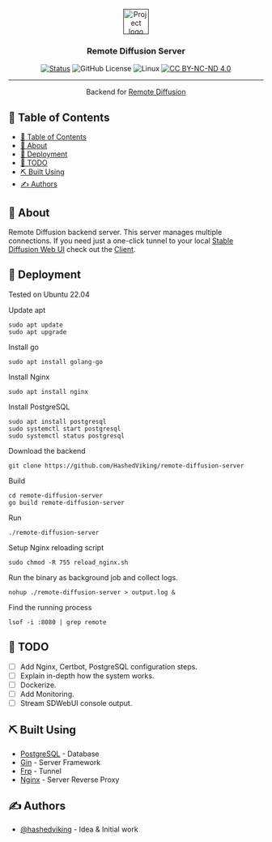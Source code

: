 <p align="center">
  <a href="" rel="noopener">
 <img width=50px height=50px src="https://remotediffusion.com/static/images/logo.png" alt="Project logo"></a>
</p>

<h3 align="center">Remote Diffusion Server</h3>

<div align="center">

[![Status](https://img.shields.io/badge/status-active-success.svg)]()
![GitHub License](https://img.shields.io/github/license/HashedViking/remote-diffusion-server)
![Linux](https://img.shields.io/badge/avaliable_on-Linux-blue)
[![CC BY-NC-ND 4.0][cc-by-nc-nd-shield]][cc-by-nc-nd]

[cc-by-nc-nd]: http://creativecommons.org/licenses/by-nc-nd/4.0/
[cc-by-nc-nd-shield]: https://img.shields.io/badge/CC_License-CC%20BY--NC--ND%204.0-lightgrey.svg

</div>

---

<p align="center"> 
    Backend for <a href="https://remotediffusion.com">Remote Diffusion</a>
    <br> 
</p>

## 📖 Table of Contents

- [📖 Table of Contents](#-table-of-contents)
- [🧐 About ](#-about-)
- [🚀 Deployment ](#-deployment-)
- [📝 TODO ](#-todo-)
- [⛏️ Built Using ](#️-built-using-)
- [✍️ Authors ](#️-authors-)

## 🧐 About <a name = "about"></a>

Remote Diffusion backend server. This server manages multiple connections. If you need just a one-click tunnel to your local [Stable Diffusion Web UI](https://github.com/AUTOMATIC1111/stable-diffusion-webui) check out the [Client](https://github.com/HashedViking/remote-diffusion-client).

## 🚀 Deployment <a name = "deployment"></a>
Tested on Ubuntu 22.04

Update apt
```
sudo apt update
sudo apt upgrade
```

Install go
```
sudo apt install golang-go
```

Install Nginx
```
sudo apt install nginx
```

Install PostgreSQL
```
sudo apt install postgresql
sudo systemctl start postgresql
sudo systemctl status postgresql
```

Download the backend
```
git clone https://github.com/HashedViking/remote-diffusion-server
```

Build
```
cd remote-diffusion-server
go build remote-diffusion-server
```
Run
```
./remote-diffusion-server
```

Setup Nginx reloading script
```
sudo chmod -R 755 reload_nginx.sh
```

Run the binary as background job and collect logs.
```
nohup ./remote-diffusion-server > output.log &
```

Find the running process
```
lsof -i :8080 | grep remote
```

## 📝 TODO <a name = "todo"></a>

- [ ] Add Nginx, Certbot, PostgreSQL configuration steps.
- [ ] Explain in-depth how the system works.
- [ ] Dockerize.
- [ ] Add Monitoring.
- [ ] Stream SDWebUI console output.

## ⛏️ Built Using <a name = "built_using"></a>

- [PostgreSQL](https://www.postgresql.org/) - Database
- [Gin](https://github.com/gin-gonic/gin) - Server Framework
- [Frp](https://github.com/fatedier/frp) - Tunnel
- [Nginx](https://nodejs.org/en/) - Server Reverse Proxy

## ✍️ Authors <a name = "authors"></a>

- [@hashedviking](https://github.com/HashedViking) - Idea & Initial work
